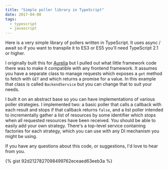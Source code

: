```yaml
---
title: "Simple poller library in TypeScript"
date: 2017-04-08
tags:
  - typescript
  - javascript
---
```


Here is a very simple library of pollers written in TypeScript. It uses
async / await so if you want to transpile it to ES3 or ES5 you'll need
TypeScript 2.1 or higher.

I originally built this for [Aurelia](http://aurelia.io) but I pulled out
what little framework code there was to make it compatible with any
frontend framework. It assumes you have a separate class to manage
requests which exposes a `get` method to fetch with `GET` and which
returns a promise for a value. In this example that class is called
`BackendService` but you can change that to suit your needs.

I built it on an abstract base so you can have implementations of various
poller strategies. I implemented two: a basic poller that calls a callback
with each result and stops if that callback returns `false`, and a list
poller intended to incrementally gather a list of resources by some
identifier which stops when all requested resources have been received.
You should be able to easily add your own strategy. There's a top-level
service containing factories for each strategy, which you can use with any
DI mechanism you might be using.

If you have any questions about this code, or suggestions, I'd love to
hear from you.

{% gist 92d2127827098499762eceaed63eeb3a %}
